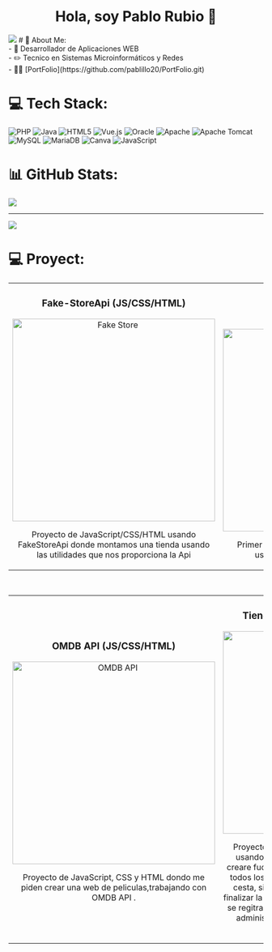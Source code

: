 <div align="center">
<h1 align="center">Hola, soy Pablo Rubio</a> 👋</h1>
</div>
<img src="https://www.nunsys.com/wp-content/uploads/2022/11/desarrollo-web.png">
# 💫 About Me:<br>
- 📲 Desarrollador de Aplicaciones WEB<br>- ✏️ Tecnico en Sistemas Microinformáticos y Redes<br>- 🧑‍🏫 [PortFolio](https://github.com/pablillo20/PortFolio.git)

# 💻 Tech Stack:
![PHP](https://img.shields.io/badge/php-%23777BB4.svg?style=for-the-badge&logo=php&logoColor=white) ![Java](https://img.shields.io/badge/java-%23ED8B00.svg?style=for-the-badge&logo=openjdk&logoColor=white) ![HTML5](https://img.shields.io/badge/html5-%23E34F26.svg?style=for-the-badge&logo=html5&logoColor=white) ![Vue.js](https://img.shields.io/badge/vue.js-%2335495e.svg?style=for-the-badge&logo=vuedotjs&logoColor=%234FC08D) ![Oracle](https://img.shields.io/badge/Oracle-F80000?style=for-the-badge&logo=oracle&logoColor=white) ![Apache](https://img.shields.io/badge/apache-%23D42029.svg?style=for-the-badge&logo=apache&logoColor=white) ![Apache Tomcat](https://img.shields.io/badge/apache%20tomcat-%23F8DC75.svg?style=for-the-badge&logo=apache-tomcat&logoColor=black) ![MySQL](https://img.shields.io/badge/mysql-4479A1.svg?style=for-the-badge&logo=mysql&logoColor=white) ![MariaDB](https://img.shields.io/badge/MariaDB-003545?style=for-the-badge&logo=mariadb&logoColor=white) ![Canva](https://img.shields.io/badge/Canva-%2300C4CC.svg?style=for-the-badge&logo=Canva&logoColor=white) ![JavaScript](https://img.shields.io/badge/javascript-%23323330.svg?style=for-the-badge&logo=javascript&logoColor=%23F7DF1E)



# 📊 GitHub Stats:

![](https://github-readme-stats.vercel.app/api/top-langs/?username=pablillo20&theme=dark&hide_border=true&include_all_commits=false&count_private=false&layout=compact)

---
[![](https://visitcount.itsvg.in/api?id=pablillo20&icon=0&color=0)](https://visitcount.itsvg.in)

<!-- Proudly created with GPRM ( https://gprm.itsvg.in ) -->


# 💻 Proyect:
<table>
<tr>
<td width="50%">
<h3 align="center">Fake-StoreApi (JS/CSS/HTML)</h3>
<div align="center">
<a href="https://github.com/pablillo20/Tienda-FakeStoreApi.git" target="_blank"><img src="https://p92.hu/binaries/content/gallery/p92website/technologies/htmlcssjs-overview.png" width="400" alt="Fake Store"></a>
<p>Proyecto de JavaScript/CSS/HTML usando FakeStoreApi donde montamos una tienda usando las utilidades que nos proporciona la Api</p>
</div>
                                                                                      
</td>

<td width="50%">
               <br>
<h3 align="center">CLINICA (PHP-MVC)</h3>
<div align="center">                                       
<a href="https://github.com/pablillo20/ProyectoClinica-PHP.git" target="_blank"><img src="https://lh4.googleusercontent.com/proxy/Wjo9GJdGSGdRm-aIFYia-e56Qlj2WhZfKhv3VL69Gcjf5yyXkC8UpFaeessh4MUCl3u-O0yEGwFCamDIEbYI3iXUlwXrxs72jICGU-thWeoaGJsCgjWcAq2n5bQFMiYxjQ" width="400" alt="Clinica PHP"></a>
<br>
</p>Primer proyecto importante realizado de PHP, usando el Modelo Vista Controlador.</p>
</div>                                                             
</table>                                                                                 
</div>
<br>

<table>
<tr>
<td width="50%">
<h3 align="center">OMDB API (JS/CSS/HTML)</h3>
<div align="center">
<a href="https://github.com/pablillo20/ProyectoPeliculas-omdb.git" target="_blank"><img src="https://miro.medium.com/v2/resize:fit:545/1*L0NU4Ad5WZ4YFSuUeMHGSA.png" width="400" alt="OMDB API"></a>
<p>Proyecto de JavaScript, CSS y HTML dondo me piden crear una web de peliculas,trabajando con OMDB API .</p>
</div>
                                                                                      
</td>       

<td width="50%">
<h3 align="center">Tienda PHP (Proyecto en progreso)</h3>
<div align="center">
<a href="https://github.com/pablillo20/Tienda-PHP.git" target="_blank"><img src="https://i.ytimg.com/vi/9WGKFfsdLEc/hq720.jpg?sqp=-oaymwEXCK4FEIIDSFryq4qpAwkIARUAAIhCGAE=&rs=AOn4CLCw0wnEsy_ml-zQLuOw_6rk86ELEA" width="400" alt="Tienda PHP"></a>
<p>Proyecto de PHP en progreso, una tienda online usando PHP, Modelo Vista Controlador, donde creare fucionalidades como insertar productos, ver todos los productos, ver productos por categoria, cesta, simulacion de compra, envio de correo al finalizar la compra, ademas del login y regiter, donde se regitraran los usuario, a parte si el usuario es un administrador, sera el unico con el permiso de insertar producot</p>
</div>
                                                                                      
</td>  
</table>                                                                                 
</div>
<br>

